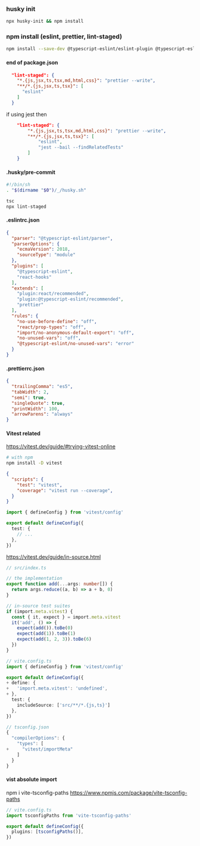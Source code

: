 ### husky init
```sh
npx husky-init && npm install
```

### npm install (eslint, prettier, lint-staged)

```sh
npm install --save-dev @typescript-eslint/eslint-plugin @typescript-eslint/parser eslint eslint-config-prettier prettier lint-staged eslint-plugin-react eslint-plugin-react-hooks
```

#### end of package.json
```json
  "lint-staged": {
    "*.{js,jsx,ts,tsx,md,html,css}": "prettier --write",
    "**/*.{js,jsx,ts,tsx}": [
      "eslint"
    ]
  }
```

if using jest then 
```json
    "lint-staged": {
        "*.{js,jsx,ts,tsx,md,html,css}": "prettier --write",
        "**/*.{js,jsx,ts,tsx}": [
            "eslint",
            "jest --bail --findRelatedTests"
        ]
    }
```

#### .husky/pre-commit
```sh
#!/bin/sh
. "$(dirname "$0")/_/husky.sh"

tsc
npx lint-staged
```

#### .eslintrc.json
```json
{
  "parser": "@typescript-eslint/parser",
  "parserOptions": {
    "ecmaVersion": 2018,
    "sourceType": "module"
  },
  "plugins": [
    "@typescript-eslint",
    "react-hooks"
  ],
  "extends": [
    "plugin:react/recommended",
    "plugin:@typescript-eslint/recommended",
    "prettier"
  ],
  "rules": {
    "no-use-before-define": "off",
    "react/prop-types": "off",
    "import/no-anonymous-default-export": "off",
    "no-unused-vars": "off",
    "@typescript-eslint/no-unused-vars": "error"
  }
}
```

#### .prettierrc.json
```json
{
  "trailingComma": "es5",
  "tabWidth": 2,
  "semi": true,
  "singleQuote": true,
  "printWidth": 100,
  "arrowParens": "always"
}
```

#### Vitest related
https://vitest.dev/guide/#trying-vitest-online

```sh
# with npm
npm install -D vitest
```

```json
{
  "scripts": {
    "test": "vitest",
    "coverage": "vitest run --coverage",
  }
}
```

```ts
import { defineConfig } from 'vitest/config'

export default defineConfig({
  test: {
    // ...
  },
})
```

https://vitest.dev/guide/in-source.html
```ts
// src/index.ts

// the implementation
export function add(...args: number[]) {
  return args.reduce((a, b) => a + b, 0)
}

// in-source test suites
if (import.meta.vitest) {
  const { it, expect } = import.meta.vitest
  it('add', () => {
    expect(add()).toBe(0)
    expect(add(1)).toBe(1)
    expect(add(1, 2, 3)).toBe(6)
  })
}
```

```ts
// vite.config.ts
import { defineConfig } from 'vitest/config'

export default defineConfig({
+ define: {
+   'import.meta.vitest': 'undefined',
+ },
  test: {
    includeSource: ['src/**/*.{js,ts}']
  },
})
```

```ts
// tsconfig.json
{
  "compilerOptions": {
    "types": [
+     "vitest/importMeta"
    ]
  }
}
```

#### vist absolute import
npm i vite-tsconfig-paths
https://www.npmjs.com/package/vite-tsconfig-paths

```ts
// vite.config.ts
import tsconfigPaths from 'vite-tsconfig-paths'

export default defineConfig({
  plugins: [tsconfigPaths()],
})
```
